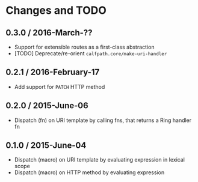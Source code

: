 # Changes and TODO

## 0.3.0 / 2016-March-??

* Support for extensible routes as a first-class abstraction
* [TODO] Deprecate/re-orient `calfpath.core/make-uri-handler`


## 0.2.1 / 2016-February-17

* Add support for `PATCH` HTTP method

## 0.2.0 / 2015-June-06

* Dispatch (fn) on URI template by calling fns, that returns a Ring handler fn


## 0.1.0 / 2015-June-04

* Dispatch (macro) on URI template by evaluating expression in lexical scope
* Dispatch (macro) on HTTP method by evaluating expression
